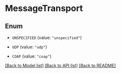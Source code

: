 # MessageTransport

## Enum


* `UNSPECIFIED` (value: `"unspecified"`)

* `UDP` (value: `"udp"`)

* `COAP` (value: `"coap"`)


[[Back to Model list]](../README.md#documentation-for-models) [[Back to API list]](../README.md#documentation-for-api-endpoints) [[Back to README]](../README.md)


